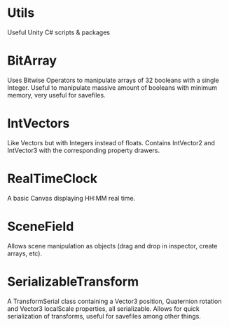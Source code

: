# Utils
Useful Unity C# scripts & packages

# BitArray
Uses Bitwise Operators to manipulate arrays of 32 booleans with a single Integer.
Useful to manipulate massive amount of booleans with minimum memory, very useful for savefiles.

# IntVectors
Like Vectors but with Integers instead of floats. 
Contains IntVector2 and IntVector3 with the corresponding property drawers.

# RealTimeClock
A basic Canvas displaying HH:MM real time.

# SceneField
Allows scene manipulation as objects (drag and drop in inspector, create arrays, etc).

# SerializableTransform
A TransformSerial class containing a Vector3 position, Quaternion rotation and Vector3 localScale properties, all serializable.
Allows for quick serialization of transforms, useful for savefiles among other things.

